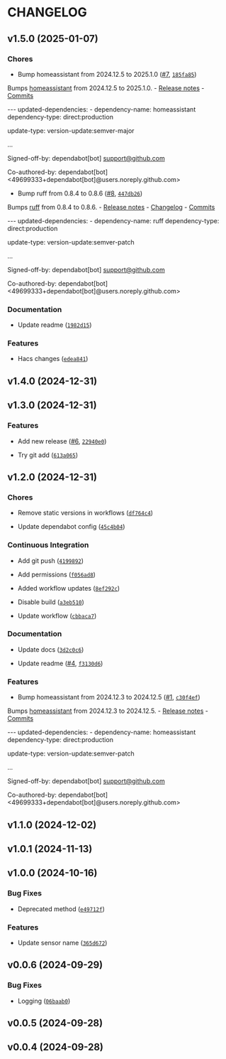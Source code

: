 # CHANGELOG


## v1.5.0 (2025-01-07)

### Chores

- Bump homeassistant from 2024.12.5 to 2025.1.0
  ([#7](https://github.com/aidancopps/ha-frankenergy/pull/7),
  [`185fa85`](https://github.com/aidancopps/ha-frankenergy/commit/185fa85c8ece96219c87ae2112afda44932cebd5))

Bumps [homeassistant](https://github.com/home-assistant/core) from 2024.12.5 to 2025.1.0. - [Release
  notes](https://github.com/home-assistant/core/releases) -
  [Commits](https://github.com/home-assistant/core/compare/2024.12.5...2025.1.0)

--- updated-dependencies: - dependency-name: homeassistant dependency-type: direct:production

update-type: version-update:semver-major

...

Signed-off-by: dependabot[bot] <support@github.com>

Co-authored-by: dependabot[bot] <49699333+dependabot[bot]@users.noreply.github.com>

- Bump ruff from 0.8.4 to 0.8.6 ([#8](https://github.com/aidancopps/ha-frankenergy/pull/8),
  [`447db26`](https://github.com/aidancopps/ha-frankenergy/commit/447db26e5828d5a69b1d9afd17971264dd6abe25))

Bumps [ruff](https://github.com/astral-sh/ruff) from 0.8.4 to 0.8.6. - [Release
  notes](https://github.com/astral-sh/ruff/releases) -
  [Changelog](https://github.com/astral-sh/ruff/blob/main/CHANGELOG.md) -
  [Commits](https://github.com/astral-sh/ruff/compare/0.8.4...0.8.6)

--- updated-dependencies: - dependency-name: ruff dependency-type: direct:production

update-type: version-update:semver-patch

...

Signed-off-by: dependabot[bot] <support@github.com>

Co-authored-by: dependabot[bot] <49699333+dependabot[bot]@users.noreply.github.com>

### Documentation

- Update readme
  ([`1982d15`](https://github.com/aidancopps/ha-frankenergy/commit/1982d15dfcf6e44aed2981148635f519be7bede9))

### Features

- Hacs changes
  ([`edea841`](https://github.com/aidancopps/ha-frankenergy/commit/edea8412ee5a650f9743d95e5d162eea29d53c02))


## v1.4.0 (2024-12-31)


## v1.3.0 (2024-12-31)

### Features

- Add new release ([#6](https://github.com/aidancopps/ha-frankenergy/pull/6),
  [`22940e0`](https://github.com/aidancopps/ha-frankenergy/commit/22940e0dafb184a6c866aeeac47c2c1905afa712))

- Try git add
  ([`613a065`](https://github.com/aidancopps/ha-frankenergy/commit/613a06557b886eae2ad7bfdf46b98b414384ab6c))


## v1.2.0 (2024-12-31)

### Chores

- Remove static versions in workflows
  ([`df764c4`](https://github.com/aidancopps/ha-frankenergy/commit/df764c4d3ac7e51f8b751e667732a9600c9b5192))

- Update dependabot config
  ([`45c4b04`](https://github.com/aidancopps/ha-frankenergy/commit/45c4b046ad10296871e295d5c206af375556bb4d))

### Continuous Integration

- Add git push
  ([`4199892`](https://github.com/aidancopps/ha-frankenergy/commit/41998920452ae8fe46757244c8c421568919fc0f))

- Add permissions
  ([`f056ad8`](https://github.com/aidancopps/ha-frankenergy/commit/f056ad87b520ebbf93376f59b0a1391227af6327))

- Added workflow updates
  ([`8ef292c`](https://github.com/aidancopps/ha-frankenergy/commit/8ef292cdb376e0f6a55af125104e9c373df3ddd4))

- Disable build
  ([`a3eb510`](https://github.com/aidancopps/ha-frankenergy/commit/a3eb510798666a8117171d15e9b135ceaafd9ec9))

- Update workflow
  ([`cbbaca7`](https://github.com/aidancopps/ha-frankenergy/commit/cbbaca70e0cd2b2ac7a4a14f6368dc98c9712986))

### Documentation

- Update docs
  ([`3d2c0c6`](https://github.com/aidancopps/ha-frankenergy/commit/3d2c0c66eee6ba4c6dc52dbd88c2d642017821db))

- Update readme ([#4](https://github.com/aidancopps/ha-frankenergy/pull/4),
  [`f3130d6`](https://github.com/aidancopps/ha-frankenergy/commit/f3130d63bd195c6c68b571839d175ab3b2099cdc))

### Features

- Bump homeassistant from 2024.12.3 to 2024.12.5
  ([#1](https://github.com/aidancopps/ha-frankenergy/pull/1),
  [`c30f4ef`](https://github.com/aidancopps/ha-frankenergy/commit/c30f4ef5a0900fc897eb2330ce0507f7afb44e00))

Bumps [homeassistant](https://github.com/home-assistant/core) from 2024.12.3 to 2024.12.5. -
  [Release notes](https://github.com/home-assistant/core/releases) -
  [Commits](https://github.com/home-assistant/core/compare/2024.12.3...2024.12.5)

--- updated-dependencies: - dependency-name: homeassistant dependency-type: direct:production

update-type: version-update:semver-patch

...

Signed-off-by: dependabot[bot] <support@github.com>

Co-authored-by: dependabot[bot] <49699333+dependabot[bot]@users.noreply.github.com>


## v1.1.0 (2024-12-02)


## v1.0.1 (2024-11-13)


## v1.0.0 (2024-10-16)

### Bug Fixes

- Deprecated method
  ([`e49712f`](https://github.com/aidancopps/ha-frankenergy/commit/e49712f32c0cf7a6874fb4403704f2ca30d1aa79))

### Features

- Update sensor name
  ([`365d672`](https://github.com/aidancopps/ha-frankenergy/commit/365d672fc72c134a138879ec48028b1598c6c96b))


## v0.0.6 (2024-09-29)

### Bug Fixes

- Logging
  ([`06baab0`](https://github.com/aidancopps/ha-frankenergy/commit/06baab0d88cf618cdffddef4a29c43be63b13dcd))


## v0.0.5 (2024-09-28)


## v0.0.4 (2024-09-28)

